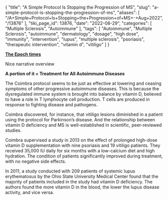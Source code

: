 {
    "title": "A Simple Protocol Is Stopping the Progression of MS",
    "slug": "a-simple-protocol-is-stopping-the-progression-of-ms",
    "aliases": [
        "/A+Simple+Protocol+Is+Stopping+the+Progression+of+MS+-+Aug+2022",
        "/13876"
    ],
    "tiki_page_id": 13876,
    "date": "2022-08-29",
    "categories": [
        "Multiple Sclerosis",
        "Autoimmune"
    ],
    "tags": [
        "Autoimmune",
        "Multiple Sclerosis",
        "autoimmune",
        "dermatology",
        "dosage",
        "high dose",
        "immunity",
        "intervention",
        "lupus",
        "multiple sclerosis",
        "psoriasis",
        "therapeutic intervention",
        "vitamin d",
        "vitiligo"
    ]
}


**[The Epoch times](https://www.theepochtimes.com/a-simple-protocol-is-stopping-the-progression-of-ms_4676266.html)** 

Nice narrative overview

 **A portion of it = Treatment for All Autoimmune Diseases** 

The Coimbra protocol seems to be just as effective at lowering and ceasing symptoms of other progressive autoimmune diseases. This is because the dysregulated immune system is brought into balance by vitamin D, believed to have a role in T lymphocyte cell production. T cells are produced in response to fighting disease and pathogens.

Coimbra discovered, for instance, that vitiligo lesions diminished in a patient using the protocol for Parkinson’s disease. And the relationship between vitamin D deficiency and MS is well-established in scientific, peer-reviewed studies.

Coimbra supervised a study in 2013 on the effect of prolonged high-dose vitamin D supplementation with nine psoriasis and 19 vitiligo patients. They received 35,000 IU daily for six months with a low-calcium diet and high hydration. The condition of patients significantly improved during treatment, with no negative side effects.

In 2011, a study conducted with 209 patients of systemic lupus erythematosus by the Ohio State University Medical Center found that the majority of patients included in the study had vitamin D deficiency. The authors found the more vitamin D in the blood, the lower the lupus disease activity, and vice versa.